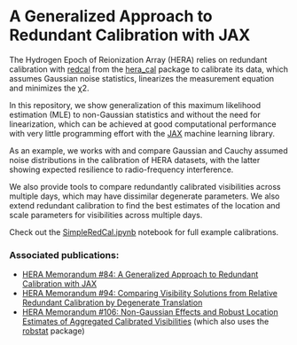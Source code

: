 
# A Generalized Approach to Redundant Calibration with JAX

The Hydrogen Epoch of Reionization Array (HERA) relies on redundant calibration with [redcal](https://github.com/HERA-Team/hera_cal/blob/master/hera_cal/redcal.py) from the [hera_cal](https://github.com/HERA-Team/hera_cal) package to calibrate its data, which assumes Gaussian noise statistics, linearizes the measurement equation and minimizes the χ2. 

In this repository, we show generalization of this maximum likelihood estimation (MLE) to non-Gaussian statistics and without the need for linearization, which can be achieved at good computational performance with very little programming effort with the [JAX](https://github.com/google/jax) machine learning library. 

As an example, we works with and compare Gaussian and Cauchy assumed noise distributions in the calibration of HERA datasets, with the latter showing expected resilience to radio-frequency interference.

We also provide tools to compare redundantly calibrated visibilities across multiple days, which may have dissimilar degenerate parameters. We also extend redundant calibration to find the best estimates of the location and scale parameters for visibilities across multiple days.

Check out the [SimpleRedCal.ipynb](https://nbviewer.jupyter.org/github/bnikolic/simpleredcal/blob/master/SimpleRedCal.ipynb) notebook for full example calibrations.

### Associated publications:
 - [HERA Memorandum #84: A Generalized Approach to Redundant Calibration with JAX](http://reionization.org/wp-content/uploads/2013/03/HERA084__A_Generalized_Approach_to_Redundant_Calibration_with_JAX.pdf)
 - [HERA Memorandum #94: Comparing Visibility Solutions from Relative Redundant Calibration by Degenerate Translation](http://reionization.org/manual_uploads/HERA094__Comparing_Visibility_Solutions_from_Relative_Redundant_Calibration_by_Degenerate_Translation.pdf)
- [HERA Memorandum #106: Non-Gaussian Effects and Robust Location Estimates of Aggregated Calibrated Visibilities](http://reionization.org/manual_uploads/HERA106_Non-Gaussian_Effects_and_Robust_Location_Estimates_of_Aggregated_Calibrated_Visibilities.pdf) (which also uses the [robstat](https://github.com/matyasmolnar/robstat) package)
